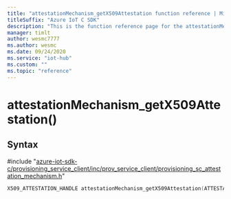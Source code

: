 ```yaml
---                             
title: "attestationMechanism_getX509Attestation function reference | Microsoft Docs" 
titleSuffix: "Azure IoT C SDK"            
description: "This is the function reference page for the attestationMechanism_getX509Attestation() function in the Azure IoT C SDK. This SDK is used with Azure IoT Hub and Azure IoT Hub Device Provisioning Service"            
manager: timlt                 
author: wesmc7777              
ms.author: wesmc               
ms.date: 09/24/2020                    
ms.service: "iot-hub"             
ms.custom: ""                
ms.topic: "reference"        
---                            
```


# attestationMechanism_getX509Attestation()

## Syntax

\#include "[azure-iot-sdk-c/provisioning_service_client/inc/prov_service_client/provisioning_sc_attestation_mechanism.h](../provisioning-sc-attestation-mechanism-h.md)"  
```C
X509_ATTESTATION_HANDLE attestationMechanism_getX509Attestation(ATTESTATION_MECHANISM_HANDLE  att_mech);
```

